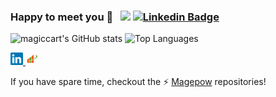 ### Happy to meet you 👋 &nbsp; ![](https://komarev.com/ghpvc/?username=magepow) [![Linkedin Badge](https://img.shields.io/badge/-LinkedIn-0e76a8?style=flat-square&logo=Linkedin&logoColor=white)](https://www.linkedin.com/in/magiccart/)
<!--
**magiccart/magiccart** is a ✨ _special_ ✨ repository because its `README.md` (this file) appears on your GitHub profile.

Here are some ideas to get you started:

- 🔭 I’m currently working on ...
- 🌱 I’m currently learning ...
- 👯 I’m looking to collaborate on ...
- 🤔 I’m looking for help with ...
- 💬 Ask me about ...
- 📫 How to reach me: ...
- 😄 Pronouns: ...
- ⚡ Fun fact: ...
-->
![magiccart's GitHub stats](https://github-readme-stats.vercel.app/api?username=magiccart&show_icons=true&theme=radical)
![Top Languages](https://github-readme-stats.vercel.app/api/top-langs/?username=magiccart&layout=compact&theme=radical)

<a href="https://www.linkedin.com/in/magiccart/" target="_blank">
  <img src="https://raw.githubusercontent.com/magiccart/magiccart/master/assets/linkedin.svg" Exper" width="20px" />
</a>
<a href="https://magepow.com/" target="_blank">
  <img src="https://raw.githubusercontent.com/magiccart/magiccart/master/assets/magepow.png" Exper" width="20px" />
</a>

If you have spare time, checkout the ⚡ [Magepow](https://github.com/magepow) repositories!
